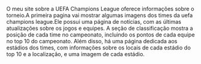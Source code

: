 O meu site sobre a UEFA Champions League oferece informações sobre o torneio.A primeira pagina vai mostrar algumas imagens dos times da uefa champions  league.Ele possui uma página de notícias, com as últimas atualizações sobre os jogos e equipes. A seção de classificação mostra a posição de cada time no campeonato, incluindo os pontos de cada equipe no top 10 do campeonato. Além disso, há uma página dedicada aos estádios dos times, com informações sobre os locais de cada estádio do top 10 e a localização, e uma imagem de cada estádio.